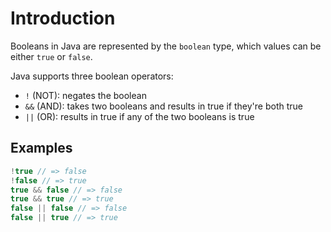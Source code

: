 # Introduction

Booleans in Java are represented by the `boolean` type, which values can be either `true` or `false`.

Java supports three boolean operators:  

- `!` (NOT): negates the boolean  
- `&&` (AND): takes two booleans and results in true if they're both true  
- `||` (OR): results in true if any of the two booleans is true  

## Examples

```java
!true // => false
!false // => true
true && false // => false
true && true // => true
false || false // => false
false || true // => true
```
